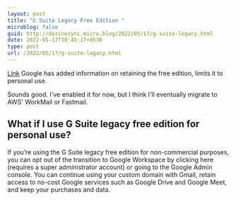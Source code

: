 ```yaml
---
layout: post
title: "G Suite Legacy Free Edition "
microblog: false
guid: http://dezinezync.micro.blog/2022/05/17/g-suite-legacy.html
date: 2022-05-17T10:45:17+0530
type: post
url: /2022/05/17/g-suite-legacy.html
---
```

[Link](https://apps.google.com/supportwidget/articlehome?article_url=https%3A%2F%2Fsupport.google.com%2Fa%2Fanswer%2F60217&assistant_event=welcome&assistant_id=billing-mega-bot-302914&product_context=60217&product_name=UnuFlow&trigger_context=a) Google has added information on retaining the free edition, limits it to personal use. 

Sounds good. I've enabled it for now, but I think I'll eventually migrate to AWS' WorkMail or Fastmail. 

> 
## What if I use G Suite legacy free edition for personal use?
If you’re using the G Suite legacy free edition for non-commercial purposes, you can opt out of the transition to Google Workspace by clicking here (requires a super administrator account) or going to the Google Admin console. You can continue using your custom domain with Gmail, retain access to no-cost Google services such as Google Drive and Google Meet, and keep your purchases and data.

